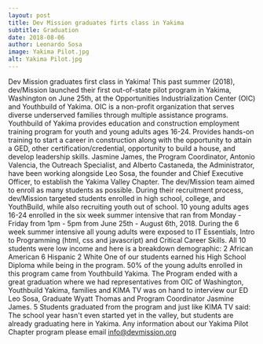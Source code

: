 ```yaml
---
layout: post
title: Dev Mission graduates firts class in Yakima
subtitle: Graduation
date: 2018-08-06
author: Leonardo Sosa
image: Yakima Pilot.jpg
alt: Yakima Pilot.jpg
---
```

Dev Mission graduates first class in Yakima!
This past summer (2018), dev/Mission launched their first out-of-state pilot program in Yakima, Washington on June 25th, at the Opportunities Industrialization Center (OIC) and Youthbuild of Yakima. OIC is a non-profit organization that serves diverse underserved families through multiple assistance programs. Youthbuild of Yakima provides education and construction employment training program for youth and young adults ages 16-24.  Provides hands-on training to start a career in construction along with the opportunity to attain a GED, other certification/credential, opportunity to build a house, and develop leadership skills.
Jasmine James, the Program Coordinator, Antonio Valencia, the Outreach Specialist, and Alberto Castaneda, the Administrator, have been working alongside Leo Sosa, the founder and Chief Executive Officer, to establish the Yakima Valley Chapter. The dev/Mission team aimed to enroll as many students as possible.
During their recruitment process, dev/Mission targeted students enrolled in high school, college, and YouthBuild, while also recruiting youth out of school. 
10 young adults ages 16-24 enrolled in the six week summer intensive that ran from Monday - Friday from 1pm - 5pm from June 25th - August 6th, 2018. During the 6 week summer intensive all young adults were exposed to IT Essentials, Intro to Programming (html, css and javascript) and Critical Career Skills. All 10 students were low income and here is a breakdown demographic:
2 African American
6 Hispanic
2 White
One of our students earned his High School Diploma while being in the program. 50% of the young adults enrolled in this program came from Youthbuild Yakima.
The Program ended with a great graduation where we had representatives from OIC of Washington, Youthbuild Yakima, families and KIMA TV was on hand to interview our ED Leo Sosa, Graduate Wyatt Thomas and Program Coordinator Jasmine James.
5 Students graduated from the program and just like KIMA TV said: The school year hasn't even started yet in the valley, but students are already graduating here in Yakima.
Any information about our Yakima Pilot Chapter program please email info@devmission.org 
